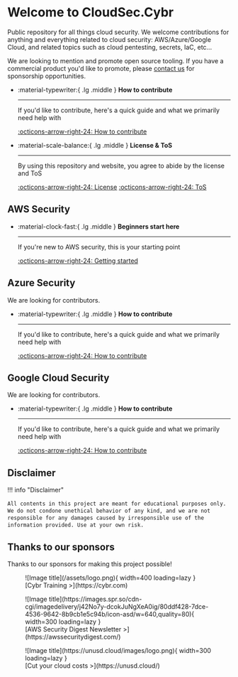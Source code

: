 # Welcome to CloudSec.Cybr

Public repository for all things cloud security. We welcome contributions for anything and everything related to cloud security: AWS/Azure/Google Cloud, and related topics such as cloud pentesting, secrets, IaC, etc... 

We are looking to mention and promote open source tooling. If you have a commercial product you'd like to promote, please [contact us](https://cybr.com/contact)  for sponsorship opportunities.

<div class="grid cards" markdown>

-   :material-typewriter:{ .lg .middle } __How to contribute__

    ---

    If you'd like to contribute, here's a quick guide and what we primarily need help with

    [:octicons-arrow-right-24: How to contribute](#)

-   :material-scale-balance:{ .lg .middle } __License & ToS__

    ---

    By using this repository and website, you agree to abide by the license and ToS

    [:octicons-arrow-right-24: License](https://github.com/christophelimpalair/CloudSec?tab=License-1-ov-file) [:octicons-arrow-right-24: ToS](/#disclaimer)

</div>

## AWS Security

<div class="grid cards" markdown>

-   :material-clock-fast:{ .lg .middle } __Beginners start here__

    ---

    If you're new to AWS security, this is your starting point

    [:octicons-arrow-right-24: Getting started](/aws/aws-native-security-services/)

</div>

## Azure Security

We are looking for contributors.

<div class="grid cards" markdown>

-   :material-typewriter:{ .lg .middle } __How to contribute__

    ---

    If you'd like to contribute, here's a quick guide and what we primarily need help with

    [:octicons-arrow-right-24: How to contribute](#)

</div>

## Google Cloud Security

We are looking for contributors.

<div class="grid cards" markdown>

-   :material-typewriter:{ .lg .middle } __How to contribute__

    ---

    If you'd like to contribute, here's a quick guide and what we primarily need help with

    [:octicons-arrow-right-24: How to contribute](#)

</div>

## Disclaimer 
!!! info "Disclaimer"

    All contents in this project are meant for educational purposes only. We do not condone unethical behavior of any kind, and we are not responsible for any damages caused by irresponsible use of the information provided. Use at your own risk. 

## Thanks to our sponsors
Thanks to our sponsors for making this project possible!

<figure markdown>
  ![Image title](/assets/logo.png){ width=400 loading=lazy }
    <figcaption>[Cybr Training >](https://cybr.com)</figcaption>
</figure>

<figure markdown>
  ![Image title](https://images.spr.so/cdn-cgi/imagedelivery/j42No7y-dcokJuNgXeA0ig/80ddf428-7dce-4536-9642-8b9cb1e5c94b/icon-asd/w=640,quality=80){ width=300 loading=lazy }
    <figcaption>[AWS Security Digest Newsletter >](https://awssecuritydigest.com/)</figcaption>
</figure>

<figure markdown>
  ![Image title](https://unusd.cloud/images/logo.png){ width=300 loading=lazy }
    <figcaption>[Cut your cloud costs >](https://unusd.cloud/)</figcaption>
</figure>

